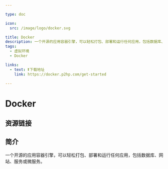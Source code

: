```yaml
---

type: doc

icon:
  src: /image/logo/docker.svg

title: Docker
description: 一个开源的应用容器引擎，可以轻松打包、部署和运行任何应用，包括数据库、网站、服务或微服务。
tags:
  - 虚拟环境
  - Docker

links:
  - text: ⏬下载地址
    link: https://docker.p2hp.com/get-started

---
```


<ShowLogo />

# Docker

<ShowTags />

<ShowBreadcrumb />

## 资源链接

<ShowLinks />

## 简介

一个开源的应用容器引擎，可以轻松打包、部署和运行任何应用，包括数据库、网站、服务或微服务。
